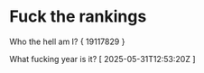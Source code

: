 # Fuck the rankings

Who the hell am I?
{ 19117829 }

What fucking year is it?
[ 2025-05-31T12:53:20Z ]
